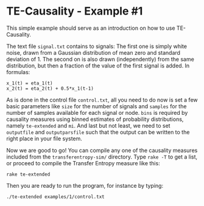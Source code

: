 # TE-Causality - Example #1

This simple example should serve as an introduction on how to use TE-Causality.

The text file `signal.txt` contains to signals: The first one is simply white noise, drawn from a Gaussian distribution of mean zero and standard deviation of 1. The second on is also drawn (independently) from the same distribution, but then a fraction of the value of the first signal is added. In formulas:

    x_1(t) = eta_1(t)
    x_2(t) = eta_2(t) + 0.5*x_1(t-1)

As is done in the control file `control.txt`, all you need to do now is set a few basic parameters like `size` for the number of signals and `samples` for the number of samples available for each signal or node. `bins` is required by causality measures using binned estimates of probability distributions, namely `te-extended` and `mi`. And last but not least, we need to set `outputfile` and `outputparsfile` such that the output can be written to the right place in your file system.

Now we are good to go! You can compile any one of the causality measures included from the `transferentropy-sim/` directory. Type `rake -T` to get a list, or proceed to compile the Transfer Entropy measure like this:

    rake te-extended

Then you are ready to run the program, for instance by typing:

    ./te-extended examples/1/control.txt
